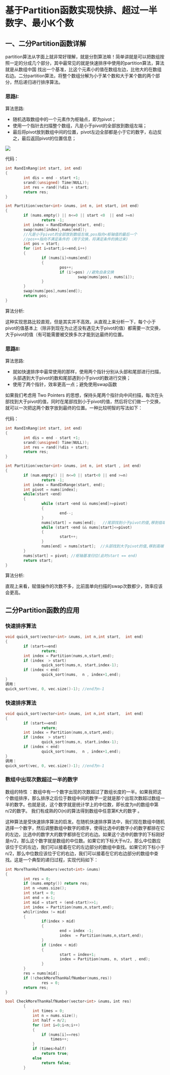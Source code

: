 # 基于Partition函数实现快排、超过一半数字、最小K个数

##  一、二分Partition函数详解

partition算法从字面上就非常好理解，就是分割算法嘛！简单讲就是可以把数组按照一定的分成几个部分，其中最常见的就是快速排序中使用的partition算法，算法就是从数组中国
找出一个基准，比这个元素小的值在数组左边，比他大的在数组右边。二分partition算法，将整个数组分解为小于某个数和大于某个数的两个部分，然后递归进行排序算法。


### 思路I:

算法思路:

  - 随机选取数组中的一个元素作为枢轴点，即为pivot；
  - 使用一个指针去扫描整个数组，凡是小于pivot的全部放到数组左端；
  - 最后将pivot放到数组中间的位置，pivot左边全部都是小于它的数字，右边反之，最后返回pivot的位置信息；
  
  ![](https://github.com/bryceustc/CodingInterviews/blob/master/KLeastNumbers/Images/Partition.png)
  
  
代码：
```c++
int RandInRang(int start, int end)
{
        int dis = end - start +1;
        srand((unsigned) Time(NULL));
        int res = rand()%dis + start;
        return res;
}

int Partition(vector<int> &nums, int n, int start, int end)
{
        if (nums.empty() || n<=0 || start <0  || end >=n)
                return -1;
        int index = RandInRange(start, end);
        swap(nums[index],nums[end]);
        //凡是小于pivot的全部放到数组左端,pos指向<枢轴值的最后一个
        //pos++指向不满足条件的（用于交换，将满足条件的换过来)
        int pos = start;
        for (int i=start;i<=end;i++)
        {
                if (nums[i]<nums[end])
                {
                        pos++;
                        if (i!=pos) //避免自身交换
                                swap(nums[pos], nums[i]);
                }
        }
        swap(nums[pos],nums[end]);
        return pos;
}
```
算法分析:

这种实现思路比较直观，但是其实并不高效。从直观上来分析一下，每个小于pivot的值基本上（除非到现在为止还没有遇见大于pivot的值）都需要一次交换，大于pivot的值（有可能需要被交换多次才能到达最终的位置。


### 思路II:

算法思路:

  - 就如快速排序中最常使用的那样，使用两个指针分别从头部和尾部进行扫描，头部遇到大于pivot的数和尾部遇到小于pivot的数进行交换；
  - 使用了两个指针，效率更高一点；避免使用swap函数

如果我们考虑用 Two Pointers 的思想，保持头尾两个指针向中间扫描，每次在头部找到大于pivot的值，同时在尾部找到小于pivot的值，然后将它们做一个交换，就可以一次把这两个数字放到最终的位置。一种比较明智的写法如下：

代码：
```c++
int RandInRang(int start, int end)
{
        int dis = end - start +1;
        srand((unsigned) Time(NULL));
        int res = rand()%dis + start;
        return res;
}

int Partition(vector<int> &nums, int n, int start , int end)
{
        if (num.empty() || n<=0 || start<0 || end >=n)
                return -1;
        int index = RandInRange(start, end);
        int pivot = nums[index];
        while(start <end)
        {
                while (start <end && nums[end]>=pivot)
                {
                        end--;
                }
                nums[start] = nums[end];   //尾部找到小于pivot的值,移到低端
                while (start <end && nums[start]<=pivot)
                {
                        start++;
                }
                nums[end] = nums[start];  //头部找到大于pivot的值,移到高端
        }
        nums[start] = pivot; //枢轴基准归位(此时start == end)
        return start;
}
```
算法分析:

直观上来看，赋值操作的次数不多，比前面单向扫描的swap次数都少，效率应该会更高。

##  二分Partition函数的应用

### 快速排序算法
```c++
void quick_sort(vector<int> &nums, int n,int start,  int end)
{
        if (start==end)
                return;
        int index = Partition(nums,n,start,end);
        if (index  > start)
                quick_sort(nums,n, start,index-1);
        if (index < end)
                quick_sort(nums,  n , index+1,end);      
}
调用：
quick_sort(vec, 0, vec.size()-1); //end为n-1
```

### 快速排序算法
```c++
void quick_sort(vector<int> &nums, int n,int start,  int end)
{
        if (start==end)
                return;
        int index = Partition(nums,n,start,end);
        if (index  > start)
                quick_sort(nums,n, start,index-1);
        if (index < end)
                quick_sort(nums,  n , index+1,end);      
}
调用：
quick_sort(vec, 0, vec.size()-1); //end为n-1
```

### 数组中出现次数超过一半的数字
数组的特性 ：数组中有一个数字出现的次数超过了数组长度的一半。如果我把这个数组排序，那么排序之后位于数组中间的数字一定就是那个出现次数超过数组一半的数字。也就是说，这个数字就是统计学上的中位数，即长度为n的数组中第n/2的数字。 我们有成熟的O(n)的算法得到数组中任意第K大的数字 。

这种算法是受快速排序算法的启发。在随机快速排序算法中，我们现在数组中随机选择一个数字，然后调整数组中数字的顺序，使得比选中的数字小的数字都排在它的左边，比选中的数字大的数字都排在它的右边。如果这个选中的数字的下标刚好是n/2，那么这个数字就是数组的中位数。如果它的下标大于n/2，那么中位数应该位于它的左边，我们可以接着在它的左边部分的数组中查找。如果它的下标小于n/2，那么中位数应该位于它的右边，我们可以接着在它的右边部分的数组中查找。这是一个典型的递归过程，实现代码如下：
```c++
int MoreThanHalfNumbers(vectot<int> &nums)
{
        int res = 0;
        if (nums.empty()) return res;
        int n =nums.size();
        int start = 0;
        int end = n-1;
        int mid = start + (end-start)>>1;
        int index = Partition(nums,n,start,end);
        whilr(index != mid)
        {
                if(index > mid)
                {
                        end = index -1;
                        index  = Partition(nums,n,start,end);
                }
                if (index < mid)
                {
                        start = index+1;
                        index = Partition(nums, n, start , end);
                }
        }
        res = nums[mid];
        if (!checkMoreThanHalfNumber(nums,res))
                res = 0;  
        return res;
}

bool CheckMoreThanHalfNumber(vector<int> &nums，int res)
        {
            int times = 0;
            int n = nums.size();
            int half = n/2;
            for (int i=0;i<n;i++)
            {
                if (nums[i]==res)
                    times++;
            }
            if (times>half)
                return true;
            else
                return false;
        }
```
